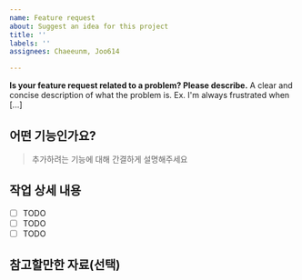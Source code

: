 ```yaml
---
name: Feature request
about: Suggest an idea for this project
title: ''
labels: ''
assignees: Chaeeunm, Joo614

---
```


**Is your feature request related to a problem? Please describe.**
A clear and concise description of what the problem is. Ex. I'm always frustrated when [...]

## 어떤 기능인가요?

> 추가하려는 기능에 대해 간결하게 설명해주세요

## 작업 상세 내용

- [ ] TODO
- [ ] TODO
- [ ] TODO

## 참고할만한 자료(선택)
